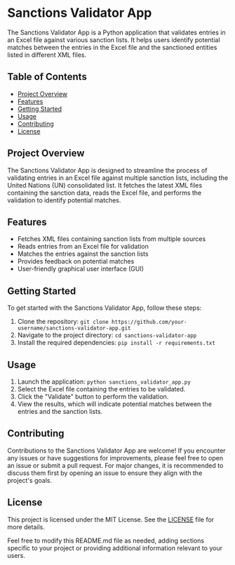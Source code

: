 # Sanctions Validator App

The Sanctions Validator App is a Python application that validates entries in an Excel file against various sanction lists. It helps users identify potential matches between the entries in the Excel file and the sanctioned entities listed in different XML files.

## Table of Contents

- [Project Overview](#project-overview)
- [Features](#features)
- [Getting Started](#getting-started)
- [Usage](#usage)
- [Contributing](#contributing)
- [License](#license)

## Project Overview

The Sanctions Validator App is designed to streamline the process of validating entries in an Excel file against multiple sanction lists, including the United Nations (UN) consolidated list. It fetches the latest XML files containing the sanction data, reads the Excel file, and performs the validation to identify potential matches.

## Features

- Fetches XML files containing sanction lists from multiple sources
- Reads entries from an Excel file for validation
- Matches the entries against the sanction lists
- Provides feedback on potential matches
- User-friendly graphical user interface (GUI)

## Getting Started

To get started with the Sanctions Validator App, follow these steps:

1. Clone the repository: `git clone https://github.com/your-username/sanctions-validator-app.git`
2. Navigate to the project directory: `cd sanctions-validator-app`
3. Install the required dependencies: `pip install -r requirements.txt`

## Usage

1. Launch the application: `python sanctions_validator_app.py`
2. Select the Excel file containing the entries to be validated.
3. Click the "Validate" button to perform the validation.
4. View the results, which will indicate potential matches between the entries and the sanction lists.

## Contributing

Contributions to the Sanctions Validator App are welcome! If you encounter any issues or have suggestions for improvements, please feel free to open an issue or submit a pull request. For major changes, it is recommended to discuss them first by opening an issue to ensure they align with the project's goals.

## License

This project is licensed under the MIT License. See the [LICENSE](LICENSE) file for more details.

Feel free to modify this README.md file as needed, adding sections specific to your project or providing additional information relevant to your users.
